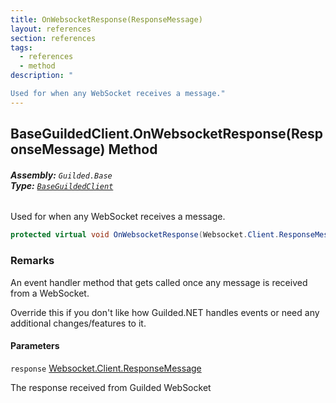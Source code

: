 ```yaml
---
title: OnWebsocketResponse(ResponseMessage)
layout: references
section: references
tags:
  - references
  - method
description: "

Used for when any WebSocket receives a message."
---
```


## BaseGuildedClient.OnWebsocketResponse(ResponseMessage) Method
###### **Assembly:** `Guilded.Base`<br/>**Type:** [`BaseGuildedClient`](BaseGuildedClient 'Guilded.Base.BaseGuildedClient')

Used for when any WebSocket receives a message.

```csharp
protected virtual void OnWebsocketResponse(Websocket.Client.ResponseMessage response);
```

### Remarks
  
An event handler method that gets called once any message is received from a WebSocket.  
  
Override this if you don't like how Guilded.NET handles events or need any additional changes/features to it.
#### Parameters

<a name='Guilded.Base.BaseGuildedClient.OnWebsocketResponse(Websocket.Client.ResponseMessage).response'></a>

`response` [Websocket.Client.ResponseMessage](https://docs.microsoft.com/en-us/dotnet/api/Websocket.Client.ResponseMessage 'Websocket.Client.ResponseMessage')

The response received from Guilded WebSocket